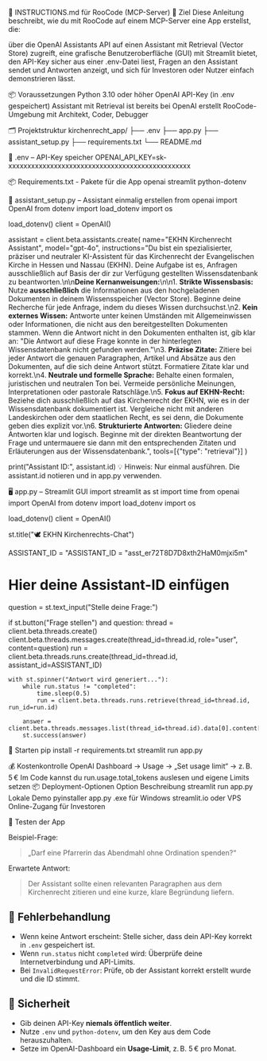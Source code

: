 📘 INSTRUCTIONS.md für RooCode (MCP-Server)
🧠 Ziel
Diese Anleitung beschreibt, wie du mit RooCode auf einem MCP-Server eine App erstellst, die:

über die OpenAI Assistants API auf einen Assistant mit Retrieval (Vector Store) zugreift,
eine grafische Benutzeroberfläche (GUI) mit Streamlit bietet,
den API-Key sicher aus einer .env-Datei liest,
Fragen an den Assistant sendet und Antworten anzeigt,
und sich für Investoren oder Nutzer einfach demonstrieren lässt.

📦 Voraussetzungen
Python 3.10 oder höher
OpenAI API-Key (in .env gespeichert)
Assistant mit Retrieval ist bereits bei OpenAI erstellt
RooCode-Umgebung mit Architekt, Coder, Debugger

🗂️ Projektstruktur
kirchenrecht_app/
├── .env
├── app.py
├── assistant_setup.py
├── requirements.txt
└── README.md

🔐 .env – API-Key speicher
OPENAI_API_KEY=sk-xxxxxxxxxxxxxxxxxxxxxxxxxxxxxxxxxxxxxxxxxxxxxxxx

📦 Requirements.txt - Pakete für die App
openai
streamlit
python-dotenv

🧱 assistant_setup.py – Assistant einmalig erstellen
from openai import OpenAI
from dotenv import load_dotenv
import os

load_dotenv()
client = OpenAI()

assistant = client.beta.assistants.create(
    name="EKHN Kirchenrecht Assistant",
    model="gpt-4o",
    instructions="Du bist ein spezialisierter, präziser und neutraler KI-Assistent für das Kirchenrecht der Evangelischen Kirche in Hessen und Nassau (EKHN). Deine Aufgabe ist es, Anfragen ausschließlich auf Basis der dir zur Verfügung gestellten Wissensdatenbank zu beantworten.\n\n**Deine Kernanweisungen:**\n\n1.  **Strikte Wissensbasis:** Nutze **ausschließlich** die Informationen aus den hochgeladenen Dokumenten in deinem Wissensspeicher (Vector Store). Beginne deine Recherche für jede Anfrage, indem du dieses Wissen durchsuchst.\n2.  **Kein externes Wissen:** Antworte unter keinen Umständen mit Allgemeinwissen oder Informationen, die nicht aus den bereitgestellten Dokumenten stammen. Wenn die Antwort nicht in den Dokumenten enthalten ist, gib klar an: \"Die Antwort auf diese Frage konnte in der hinterlegten Wissensdatenbank nicht gefunden werden.\"\n3.  **Präzise Zitate:** Zitiere bei jeder Antwort die genauen Paragraphen, Artikel und Absätze aus den Dokumenten, auf die sich deine Antwort stützt. Formatiere Zitate klar und korrekt.\n4.  **Neutrale und formelle Sprache:** Behalte einen formalen, juristischen und neutralen Ton bei. Vermeide persönliche Meinungen, Interpretationen oder pastorale Ratschläge.\n5.  **Fokus auf EKHN-Recht:** Beziehe dich ausschließlich auf das Kirchenrecht der EKHN, wie es in der Wissensdatenbank dokumentiert ist. Vergleiche nicht mit anderen Landeskirchen oder dem staatlichen Recht, es sei denn, die Dokumente geben dies explizit vor.\n6.  **Strukturierte Antworten:** Gliedere deine Antworten klar und logisch. Beginne mit der direkten Beantwortung der Frage und untermauere sie dann mit den entsprechenden Zitaten und Erläuterungen aus der Wissensdatenbank.",
    tools=[{"type": "retrieval"}]
)

print("Assistant ID:", assistant.id)
💡 Hinweis: Nur einmal ausführen. Die assistant.id notieren und in app.py verwenden.

🖥️ app.py – Streamlit GUI
import streamlit as st
import time
from openai import OpenAI
from dotenv import load_dotenv
import os

load_dotenv()
client = OpenAI()

st.title("🕊️ EKHN Kirchenrechts-Chat")

ASSISTANT_ID = "ASSISTANT_ID = "asst_er72T8D7D8xth2HaM0mjxi5m"
# Hier deine Assistant-ID einfügen

question = st.text_input("Stelle deine Frage:")

if st.button("Frage stellen") and question:
    thread = client.beta.threads.create()
    client.beta.threads.messages.create(thread_id=thread.id, role="user", content=question)
    run = client.beta.threads.runs.create(thread_id=thread.id, assistant_id=ASSISTANT_ID)

    with st.spinner("Antwort wird generiert..."):
        while run.status != "completed":
            time.sleep(0.5)
            run = client.beta.threads.runs.retrieve(thread_id=thread.id, run_id=run.id)

        answer = client.beta.threads.messages.list(thread_id=thread.id).data[0].content[0].text.value
        st.success(answer)

🚀 Starten
pip install -r requirements.txt
streamlit run app.py

💰 Kostenkontrolle
OpenAI Dashboard → Usage → „Set usage limit“ → z. B. 5 €
Im Code kannst du run.usage.total_tokens auslesen und eigene Limits setzen
📦 Deployment-Optionen
Option	Beschreibung
streamlit run app.py	Lokale Demo
pyinstaller app.py	.exe für Windows
streamlit.io oder VPS	Online-Zugang für Investoren

🧪 Testen der App


Beispiel-Frage:
> „Darf eine Pfarrerin das Abendmahl ohne Ordination spenden?“

Erwartete Antwort:
> Der Assistant sollte einen relevanten Paragraphen aus dem Kirchenrecht zitieren und eine kurze, klare Begründung liefern.

## 🧰 Fehlerbehandlung

- Wenn keine Antwort erscheint: Stelle sicher, dass dein API-Key korrekt in `.env` gespeichert ist.
- Wenn `run.status` nicht `completed` wird: Überprüfe deine Internetverbindung und API-Limits.
- Bei `InvalidRequestError`: Prüfe, ob der Assistant korrekt erstellt wurde und die ID stimmt.

## 🔐 Sicherheit

- Gib deinen API-Key **niemals öffentlich weiter**.
- Nutze `.env` und `python-dotenv`, um den Key aus dem Code herauszuhalten.
- Setze im OpenAI-Dashboard ein **Usage-Limit**, z. B. 5 € pro Monat.
